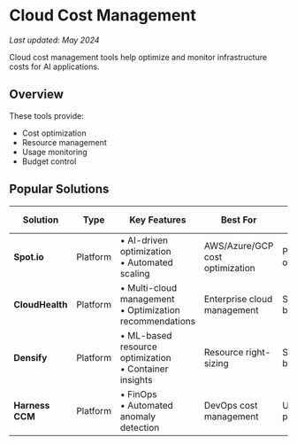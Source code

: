 # Cloud Cost Management

*Last updated: May 2024*

Cloud cost management tools help optimize and monitor infrastructure costs for AI applications.

## Overview

These tools provide:
- Cost optimization
- Resource management
- Usage monitoring
- Budget control

## Popular Solutions

| Solution | Type | Key Features | Best For | Pricing Model |
|----------|------|--------------|-----------|---------------|
| **Spot.io** | Platform | • AI-driven optimization<br>• Automated scaling | AWS/Azure/GCP cost optimization | Percentage of savings |
| **CloudHealth** | Platform | • Multi-cloud management<br>• Optimization recommendations | Enterprise cloud management | Subscription-based |
| **Densify** | Platform | • ML-based resource optimization<br>• Container insights | Resource right-sizing | Subscription-based |
| **Harness CCM** | Platform | • FinOps<br>• Automated anomaly detection | DevOps cost management | Usage-based pricing | 